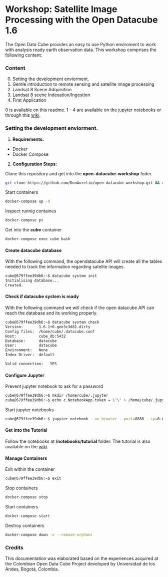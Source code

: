 # Workshop: Satellite Image Processing with the Open Datacube 1.6

The Open Data Cube provides an easy to use Python enviroment to work with analysis ready earth observation data.
This workshop comprises the following content:

### Content

0. Setting the development enviorment.
1. Gentle introduction to remote sensing and satellite image processing
2. Landsat 8 Scene Adquisition
2. Landsat 8 scene Indexation/Ingestion
3. First Application

0 is available on this readme. 1 - 4 are available on the jupyter notebooks or through this [wiki](https://github.com/DonAurelio/open-datacube-workshop/wiki).

### Setting the development enviorment.

1. **Requirements:**

* Docker 
* Docker Compose

2. **Configuration Steps:**

Clone this repository and get into the **open-datacube-workshop** foder.

```sh 
git clone https://github.com/DonAurelio/open-datacube-workshop.git && cd open-datacube-workshop
```

Start containers

```sh
docker-compose up -d 
```

Inspect runnig containes

```sh
docker-compose ps
```

Get into the **cube** container

```sh
docker-compose exec cube bash
```

#### Create datacube database

With the following command, the opendatacube API will create all the tables needed to track the information regarding satelite images.

```sh 
cube@579ffee39db6:~$ datacube system init 
Initialising database...
Created.
```

#### Check if datacube system is ready

With the following command we will check if the open datacube API can reach the database and its working properly.

```sh 
cube@579ffee39db6:~$ datacube system check 
Version:       1.6.1+0.gee3c3d81.dirty
Config files:  /home/cube/.datacube.conf
Host:          cube_db:5432
Database:      datacube
User:          datacube
Environment:   None
Index Driver:  default

Valid connection:	YES
```

#### Configure Jupyter

Prevent jupyter notebook to ask for a password

```sh
cube@579ffee39db6:~$ mkdir /home/cube/.jupyter
cube@579ffee39db6:~$ echo c.NotebookApp.token = \'\' > /home/cube/.jupyter/jupyter_notebook_config.py
```

Start jupyter notebooks

```sh 
cube@579ffee39db6:~$ jupyter notebook --no-browser --port=8888 --ip=0.0.0.0 --allow-root
```

#### Get into the Tutorial

Follow the notebooks at **/notebooks/tutorial** folder. The tutorial is also available on the [wiki](https://github.com/DonAurelio/open-datacube-workshop/wiki).


#### Manage Containers

Exit within the container

```sh
cube@579ffee39db6:~$ exit
```

Stop containers

```sh
docker-compose stop
```

Start containers

```sh
docker-compose start
```

Destroy containers 

```sh
docker-compose down -v --remove-orphans
```


### Credits

This documentation was elaborated based on the experiences acquired at the Colombian Open Data Cube Project developed by Universidad de los Andes, Bogotá, Colombia.

<!-- # References  -->

<!-- 1. [View Landsat 8 imagery for a chosen time period](http://geoscienceaustralia.github.io/digitalearthau/notebooks/09_Workflows/RetrieveLandsat8ViewAndExport.html)
2. [netCDF4 module](https://unidata.github.io/netcdf4-python/netCDF4/index.html)
3. [Lesson 1. Export Numpy Arrays to Geotiff Format Using Rasterio and Python](https://www.earthdatascience.org/courses/earth-analytics-python/multispectral-remote-sensing-in-python/export-numpy-array-to-geotiff-in-python/)
4. [Calculate NDVI using rasterio](http://www.loicdutrieux.net/pyLandsat/NDVI_calc.html)
5. [Coordinate Reference Systems](https://docs.qgis.org/testing/en/docs/gentle_gis_introduction/coordinate_reference_systems.html)
6. [Open Datacube Jupyter Notebooks](https://datacube-core.readthedocs.io/en/stable/user/guide.html)
7. [Lesson 1. Clean Remote Sensing Data in Python - Clouds, Shadows & Cloud Masks](https://www.earthdatascience.org/courses/earth-analytics-python/multispectral-remote-sensing-modis/cloud-masks-with-spectral-data-python/)
 -->